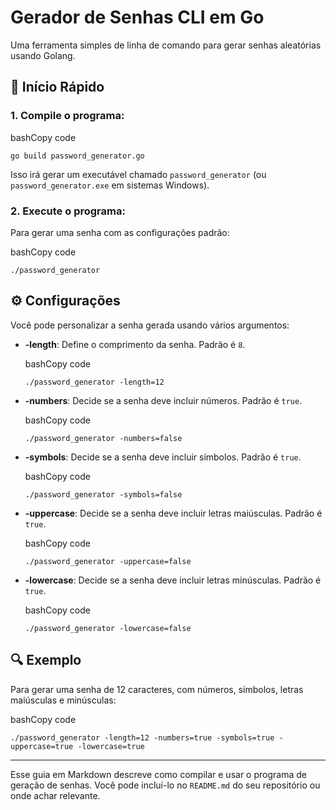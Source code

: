 
# Gerador de Senhas CLI em Go

Uma ferramenta simples de linha de comando para gerar senhas aleatórias usando Golang.

## 🚀 Início Rápido

### 1. Compile o programa:

bashCopy code

`go build password_generator.go` 

Isso irá gerar um executável chamado `password_generator` (ou `password_generator.exe` em sistemas Windows).

### 2. Execute o programa:

Para gerar uma senha com as configurações padrão:

bashCopy code

`./password_generator` 

## ⚙️ Configurações

Você pode personalizar a senha gerada usando vários argumentos:

-   **-length**: Define o comprimento da senha. Padrão é `8`.
    
    bashCopy code
    
    `./password_generator -length=12` 
    
-   **-numbers**: Decide se a senha deve incluir números. Padrão é `true`.
    
    bashCopy code
    
    `./password_generator -numbers=false` 
    
-   **-symbols**: Decide se a senha deve incluir símbolos. Padrão é `true`.
    
    bashCopy code
    
    `./password_generator -symbols=false` 
    
-   **-uppercase**: Decide se a senha deve incluir letras maiúsculas. Padrão é `true`.
    
    bashCopy code
    
    `./password_generator -uppercase=false` 
    
-   **-lowercase**: Decide se a senha deve incluir letras minúsculas. Padrão é `true`.
    
    bashCopy code
    
    `./password_generator -lowercase=false` 
    

## 🔍 Exemplo

Para gerar uma senha de 12 caracteres, com números, símbolos, letras maiúsculas e minúsculas:

bashCopy code

`./password_generator -length=12 -numbers=true -symbols=true -uppercase=true -lowercase=true` 

----------

Esse guia em Markdown descreve como compilar e usar o programa de geração de senhas. Você pode incluí-lo no `README.md` do seu repositório ou onde achar relevante.
